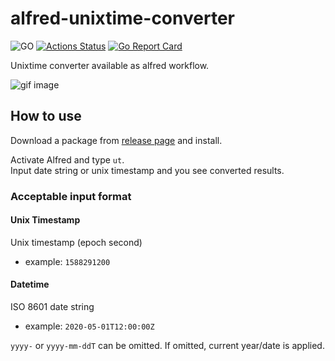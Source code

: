 # alfred-unixtime-converter

![GO](https://img.shields.io/badge/-Go-76E1FE.svg?logo=go&style=popout)
[![Actions Status](https://github.com/ytakahashi/alfred-unixtime-converter/workflows/Go%20CI/badge.svg)](https://github.com/ytakahashi/alfred-unixtime-converter/actions)
[![Go Report Card](https://goreportcard.com/badge/github.com/ytakahashi/alfred-unixtime-converter)](https://goreportcard.com/report/github.com/ytakahashi/alfred-unixtime-converter)

Unixtime converter available as alfred workflow.

![gif image](./image/unixtime-converter.gif)

## How to use

Download a package from [release page](https://github.com/ytakahashi/alfred-unixtime-converter/releases) and install.

Activate Alfred and type `ut`.  
Input date string or unix timestamp and you see converted results.

### Acceptable input format

#### Unix Timestamp

Unix timestamp (epoch second)

- example: `1588291200`

#### Datetime

ISO 8601 date string

- example: `2020-05-01T12:00:00Z`

`yyyy-` or `yyyy-mm-ddT` can be omitted. If omitted, current year/date is applied.
